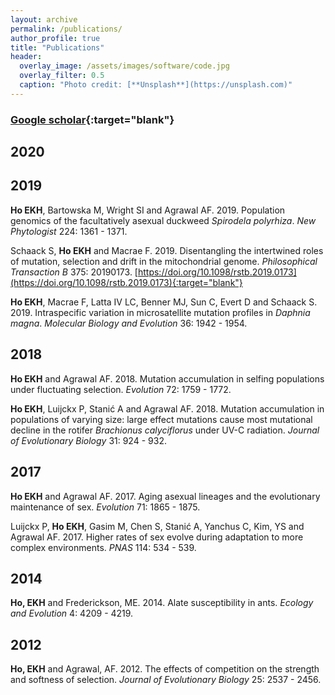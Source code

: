 ```yaml
---
layout: archive
permalink: /publications/
author_profile: true
title: "Publications"
header:
  overlay_image: /assets/images/software/code.jpg
  overlay_filter: 0.5
  caption: "Photo credit: [**Unsplash**](https://unsplash.com)"
---
```


### [Google scholar](https://scholar.google.com/citations?hl=en&user=HNAsbKoAAAAJ&view_op=list_works&sortby=pubdate){:target="blank"}

## 2020



## 2019

**Ho EKH**, Bartowska M, Wright SI and Agrawal AF. 2019. Population genomics of the facultatively asexual duckweed *Spirodela polyrhiza*. *New Phytologist* 224: 1361 - 1371.

Schaack S, **Ho EKH** and Macrae F. 2019. Disentangling the intertwined roles of mutation, selection and drift in the mitochondrial genome. *Philosophical Transaction B* 375: 20190173. [https://doi.org/10.1098/rstb.2019.0173](https://doi.org/10.1098/rstb.2019.0173){:target="blank"}

**Ho EKH**, Macrae F, Latta IV LC, Benner MJ, Sun C, Evert D and Schaack S. 2019. Intraspecific variation in microsatellite mutation profiles in *Daphnia magna*. *Molecular Biology and Evolution* 36: 1942 - 1954.

## 2018

**Ho EKH** and Agrawal AF. 2018. Mutation accumulation in selfing populations under fluctuating selection. *Evolution* 72: 1759 - 1772.

**Ho EKH**, Luijckx P,  Stanić A and Agrawal AF. 2018. Mutation accumulation in populations of varying size: large effect mutations cause most mutational decline in the rotifer *Brachionus calyciflorus* under UV-C radiation. *Journal of Evolutionary Biology* 31: 924 - 932.

## 2017

**Ho EKH** and Agrawal AF. 2017. Aging asexual lineages and the evolutionary maintenance of sex. *Evolution* 71: 1865 - 1875.

Luijckx P, **Ho EKH**, Gasim M, Chen S, Stanić A, Yanchus C, Kim, YS and Agrawal AF. 2017. Higher rates of sex evolve during adaptation to more complex environments. *PNAS* 114: 534 - 539.



## 2014

**Ho, EKH** and Frederickson, ME. 2014. Alate susceptibility in ants. *Ecology and Evolution* 4: 4209 - 4219.

## 2012

**Ho, EKH** and Agrawal, AF. 2012. The effects of competition on the strength and softness of selection. *Journal of Evolutionary Biology* 25: 2537 - 2456.